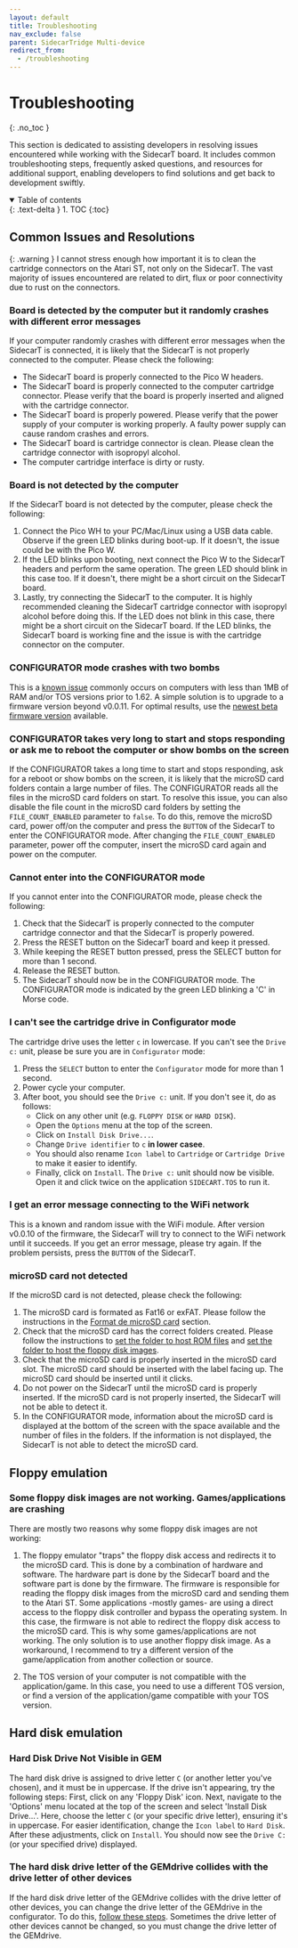 ```yaml
---
layout: default
title: Troubleshooting
nav_exclude: false
parent: SidecarTridge Multi-device
redirect_from:
  - /troubleshooting
---
```


# Troubleshooting
{: .no_toc }

This section is dedicated to assisting developers in resolving issues encountered while working with the SidecarT board. It includes common troubleshooting steps, frequently asked questions, and resources for additional support, enabling developers to find solutions and get back to development swiftly.

<details open markdown="block">
  <summary>
    Table of contents
  </summary>
  {: .text-delta }
1. TOC
{:toc}
</details>

## Common Issues and Resolutions

{: .warning }
I cannot stress enough how important it is to clean the cartridge connectors on the Atari ST, not only on the SidecarT. The vast majority of issues encountered are related to dirt, flux or poor connectivity due to rust on the connectors.

### Board is detected by the computer but it randomly crashes with different error messages

If your computer randomly crashes with different error messages when the SidecarT is connected, it is likely that the SidecarT is not properly connected to the computer. Please check the following:

- The SidecarT board is properly connected to the Pico W headers.
- The SidecarT board is properly connected to the computer cartridge connector. Please verify that the board is properly inserted and aligned with the cartridge connector.
- The SidecarT board is properly powered. Please verify that the power supply of your computer is working properly. A faulty power supply can cause random crashes and errors.
- The SidecarT board is cartridge connector is clean. Please clean the cartridge connector with isopropyl alcohol.
- The computer cartridge interface is dirty or rusty.

### Board is not detected by the computer

If the SidecarT board is not detected by the computer, please check the following:

1. Connect the Pico WH to your PC/Mac/Linux using a USB data cable. Observe if the green LED blinks during boot-up. If it doesn't, the issue could be with the Pico W.
2. If the LED blinks upon booting, next connect the Pico W to the SidecarT headers and perform the same operation. The green LED should blink in this case too. If it doesn't, there might be a short circuit on the SidecarT board.
3. Lastly, try connecting the SidecarT to the computer. It is highly recommended cleaning the SidecarT cartridge connector with isopropyl alcohol before doing this. If the LED does not blink in this case, there might be a short circuit on the SidecarT board. If the LED blinks, the SidecarT board is working fine and the issue is with the cartridge connector on the computer.

### CONFIGURATOR mode crashes with two bombs

This is a [known issue](https://github.com/sidecartridge/atarist-sidecart-raspberry-pico/issues/55) commonly occurs on computers with less than 1MB of RAM and/or TOS versions prior to 1.62. A simple solution is to upgrade to a firmware version beyond v0.0.11. For optimal results, use the [newest beta firmware version](https://sidecartridge.com/downloads/) available.

### CONFIGURATOR takes very long to start and stops responding or ask me to reboot the computer or show bombs on the screen

If the CONFIGURATOR takes a long time to start and stops responding, ask for a reboot or show bombs on the screen, it is likely that the microSD card folders contain a large number of files. The CONFIGURATOR reads all the files in the microSD card folders on start. To resolve this issue, you can also disable the file count in the microSD card folders by setting the `FILE_COUNT_ENABLED` parameter to `false`.  To do this, remove the microSD card, power off/on the computer and press the `BUTTON` of the SidecarT to enter the CONFIGURATOR mode. After changing the `FILE_COUNT_ENABLED` parameter, power off the computer, insert the microSD card again and power on the computer.

### Cannot enter into the CONFIGURATOR mode

If you cannot enter into the CONFIGURATOR mode, please check the following:

1. Check that the SidecarT is properly connected to the computer cartridge connector and that the SidecarT is properly powered.
2. Press the RESET button on the SidecarT board and keep it pressed.
3. While keeping the RESET button pressed, press the SELECT button for more than 1 second.
4. Release the RESET button.
5. The SidecarT should now be in the CONFIGURATOR mode. The CONFIGURATOR mode is indicated by the green LED blinking a 'C' in Morse code.

### I can't see the cartridge drive in Configurator mode

The cartridge drive uses the letter `c` in lowercase. If you can't see the `Drive c:` unit, please be sure you are in `Configurator` mode:

1. Press the `SELECT` button to enter the `Configurator` mode for more than 1 second.
2. Power cycle your computer.
3. After boot, you should see the `Drive c:` unit. If you don't see it, do as follows:
   - Click on any other unit (e.g. `FLOPPY DISK` or `HARD DISK`).
   - Open the `Options` menu at the top of the screen.
   - Click on `Install Disk Drive...`.
   - Change `Drive identifier` to `c` **in lower casee**.
   - You should also rename `Icon label` to `Cartridge` or `Cartridge Drive` to make it easier to identify.
   - Finally, click on `Install`. The `Drive c:` unit should now be visible. Open it and click twice on the application `SIDECART.TOS` to run it.


### I get an error message connecting to the WiFi network

This is a known and random issue with the WiFi module. After version v0.0.10 of the firmware, the SidecarT will try to connect to the WiFi network until it succeeds. If you get an error message, please try again. If the problem persists, press the `BUTTON` of the SidecarT.


### microSD card not detected

If the microSD card is not detected, please check the following:

1. The microSD card is formated as Fat16 or exFAT. Please follow the instructions in the [Format de microSD card](https://docs.sidecartridge.com/sidecartridge-multidevice/how_to/#format-the-microsd-card) section.
2. Check that the microSD card has the correct folders created. Please follow the instructions to [set the folder to host ROM files](/sidecartridge-multidevice/userguide/#set-the-folder-hosting-the-rom-files) and [set the folder to host the floppy disk images](/sidecartridge-multidevice/userguide/#pre-requisite-hosting-floppy-images-on-microsd).
3. Check that the microSD card is properly inserted in the microSD card slot. The microSD card should be inserted with the label facing up. The microSD card should be inserted until it clicks. 
4. Do not power on the SidecarT until the microSD card is properly inserted. If the microSD card is not properly inserted, the SidecarT will not be able to detect it.
5. In the CONFIGURATOR mode, information about the microSD card is displayed at the bottom of the screen with the space available and the number of files in the folders. If the information is not displayed, the SidecarT is not able to detect the microSD card.

## Floppy emulation

### Some floppy disk images are not working. Games/applications are crashing

There are mostly two reasons why some floppy disk images are not working:

1. The floppy emulator "traps" the floppy disk access and redirects it to the microSD card. This is done by a combination of hardware and software. The hardware part is done by the SidecarT board and the software part is done by the firmware. The firmware is responsible for reading the floppy disk images from the microSD card and sending them to the Atari ST. Some applications -mostly games- are using a direct access to the floppy disk controller and bypass the operating system. In this case, the firmware is not able to redirect the floppy disk access to the microSD card. This is why some games/applications are not working. The only solution is to use another floppy disk image. As a workaround, I recommend to try a different version of the game/application from another collection or source.

2. The TOS version of your computer is not compatible with the application/game. In this case, you need to use a different TOS version, or find a version of the application/game compatible with your TOS version.

## Hard disk emulation

### Hard Disk Drive Not Visible in GEM

The hard disk drive is assigned to drive letter `C` (or another letter you've chosen), and it must be in uppercase. If the drive isn't appearing, try the following steps: First, click on any 'Floppy Disk' icon. Next, navigate to the 'Options' menu located at the top of the screen and select 'Install Disk Drive...'. Here, choose the letter `C` (or your specific drive letter), ensuring it's in uppercase. For easier identification, change the `Icon label` to `Hard Disk`. After these adjustments, click on `Install`. You should now see the `Drive C:` (or your specified drive) displayed.

### The hard disk drive letter of the GEMdrive collides with the drive letter of other devices

If the hard disk drive letter of the GEMdrive collides with the drive letter of other devices, you can change the drive letter of the GEMdrive in the configurator. To do this, [follow these steps](/sidecartridge-multidevice/userguide/#hard-disk-emulation). Sometimes the drive letter of other devices cannot be changed, so you must change the drive letter of the GEMdrive.